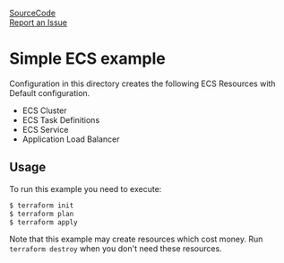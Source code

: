 [SourceCode](https://github.com/nclouds/terraform-aws-ecs/tree/master/examples/simple)   
[Report an Issue](https://github.com/nclouds/terraform-aws-ecs/issues)

# Simple ECS example

Configuration in this directory creates the following ECS Resources with Default configuration.
- ECS Cluster
- ECS Task Definitions
- ECS Service
- Application Load Balancer

## Usage

To run this example you need to execute:

```bash
$ terraform init
$ terraform plan
$ terraform apply
```

Note that this example may create resources which cost money. Run `terraform destroy` when you don't need these resources.
